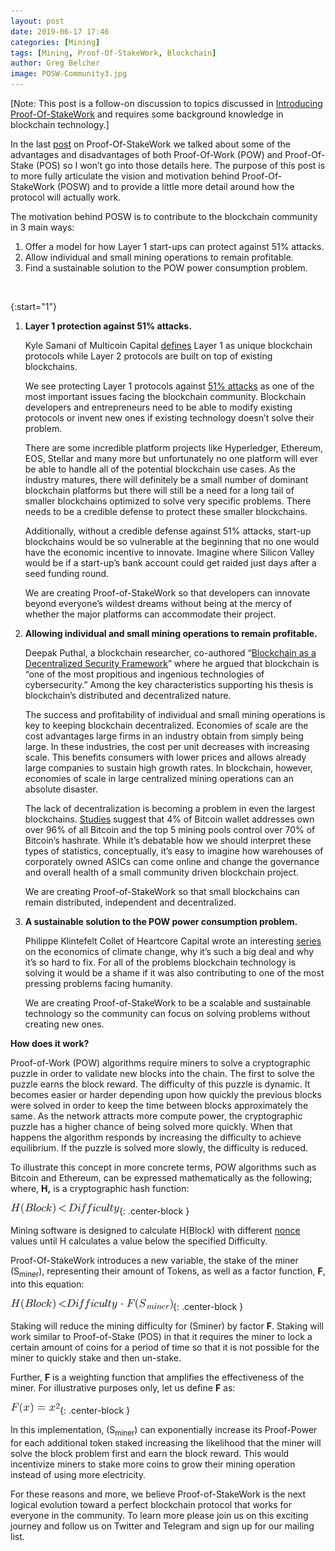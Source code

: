 ```yaml
---
layout: post
date: 2019-06-17 17:46
categories: [Mining]
tags: [Mining, Proof-Of-StakeWork, Blockchain]
author: Greg Belcher
image: POSW-Community3.jpg
---
```

[Note: This post is a follow-on discussion to topics discussed in [Introducing Proof-Of-StakeWork](https://diode.io/mining/introducing-proof-of-stakework-19126/) and requires some background knowledge in blockchain technology.] 

In the last [post](https://diode.io/mining/introducing-proof-of-stakework-19126/) on Proof-Of-StakeWork we talked about some of the advantages and disadvantages of both Proof-Of-Work (POW) and Proof-Of-Stake (POS) so I won’t go into those details here. The purpose of this post is to more fully articulate the vision and motivation behind Proof-Of-StakeWork (POSW) and to provide a little more detail around how the protocol will actually work.

The motivation behind POSW is to contribute to the blockchain community in 3 main ways:



  1. Offer a model for how Layer 1 start-ups can protect against 51% attacks.
  2. Allow individual and small mining operations to remain profitable.
  3. Find a sustainable solution to the POW power consumption problem.

<br/>

{:start="1"}
1. **Layer 1 protection against 51% attacks.**

    Kyle Samani of Multicoin Capital [defines](https://multicoin.capital/2019/03/14/on-value-capture-at-layers-1-and-2/) Layer 1 as unique blockchain protocols while Layer 2 protocols are built on top of existing blockchains.


    We see protecting Layer 1 protocols against [51% attacks](https://www.investopedia.com/terms/1/51-attack.asp) as one of the most important issues facing the blockchain community. Blockchain developers and entrepreneurs need to be able to modify existing protocols or invent new ones if existing technology doesn’t solve their problem.


    There are some incredible platform projects like Hyperledger, Ethereum, EOS, Stellar and many more but unfortunately no one platform will ever be able to handle all of the potential blockchain use cases. As the industry matures, there will definitely be a small number of dominant blockchain platforms but there will still be a need for a long tail of smaller blockchains optimized to solve very specific problems. There needs to be a credible defense to protect these smaller blockchains.


    Additionally, without a credible defense against 51% attacks, start-up blockchains would be so vulnerable at the beginning that no one would have the economic incentive to innovate. Imagine where Silicon Valley would be if a start-up’s bank account could get raided just days after a seed funding round. 


    We are creating Proof-of-StakeWork so that developers can innovate beyond everyone’s wildest dreams without being at the mercy of whether the major platforms can accommodate their project.

2. **Allowing individual and small mining operations to remain profitable.**

    Deepak Puthal, a blockchain researcher, co-authored “[Blockchain as a Decentralized Security Framework](https://www.researchgate.net/publication/323491592_The_Blockchain_as_a_Decentralized_Security_Framework_Future_Directions)” where he argued that blockchain is “one of the most propitious and ingenious technologies of cybersecurity.” Among the key characteristics supporting his thesis is blockchain’s distributed and decentralized nature.


    The success and profitability of individual and small mining operations is key to keeping blockchain decentralized. Economies of scale are the cost advantages large firms in an industry obtain from simply being large. In these industries, the cost per unit decreases with increasing scale. This benefits consumers with lower prices and allows already large companies to sustain high growth rates. In blockchain, however, economies of scale in large centralized mining operations can an absolute disaster.


    The lack of decentralization is becoming a problem in even the largest blockchains. [Studies](https://howmuch.net/articles/bitcoin-wealth-distribution) suggest that 4% of Bitcoin wallet addresses own over 96% of all Bitcoin and the top 5 mining pools control over 70% of Bitcoin’s hashrate. While it’s debatable how we should interpret these types of statistics, conceptually, it’s easy to imagine how warehouses of corporately owned ASICs can come online and change the governance and overall health of a small community driven blockchain project. 


    We are creating Proof-of-StakeWork so that small blockchains can remain distributed, independent and decentralized.

3. **A sustainable solution to the POW power consumption problem.**

    Philippe Klintefelt Collet of Heartcore Capital wrote an interesting [series](https://medium.com/@philippe.klintefelt.collet/climate-change-and-venture-capital-part-1-the-mechanics-of-carbon-emissions-reduction-9facfc6562a8) on the economics of climate change, why it’s such a big deal and why it’s so hard to fix. For all of the problems blockchain technology is solving it would be a shame if it was also contributing to one of the most pressing problems facing humanity.


    We are creating Proof-of-StakeWork to be a scalable and sustainable technology so the community can focus on solving problems without creating new ones.


**How does it work?**

Proof-of-Work (POW) algorithms require miners to solve a cryptographic puzzle in order to validate new blocks into the chain. The first to solve the puzzle earns the block reward. The difficulty of this puzzle is dynamic. It becomes easier or harder depending upon how quickly the previous blocks were solved in order to keep the time between blocks approximately the same. As the network attracts more compute power, the cryptographic puzzle has a higher chance of being solved more quickly. When that happens the algorithm responds by increasing the difficulty to achieve equilibrium. If the puzzle is solved more slowly, the difficulty is reduced.

To illustrate this concept in more concrete terms, POW algorithms such as Bitcoin and Ethereum, can be expressed mathematically as the following; where, **H,** is a cryptographic hash function:



![alt_text](/images/blog/POSW-Community0.png "image_tooltip"){: .center-block }



Mining software is designed to calculate H(Block) with different [nonce](https://en.wikipedia.org/wiki/Cryptographic_nonce) values until H calculates a value below the specified Difficulty.

Proof-Of-StakeWork introduces a new variable, the stake of the miner (S<sub>miner</sub>), representing their amount of Tokens, as well as a factor function, **F**, into this equation:



![alt_text](/images/blog/POSW-Community1.png "image_tooltip"){: .center-block }



Staking will reduce the mining difficulty for (Sminer) by factor **F**. Staking will work similar to Proof-of-Stake (POS) in that it requires the miner to lock a certain amount of coins for a period of time so that it is not possible for the miner to quickly stake and then un-stake.

Further, **F** is a weighting function that amplifies the effectiveness of the miner. For illustrative purposes only, let us define **F** as:



![alt_text](/images/blog/POSW-Community2.png "image_tooltip"){: .center-block }



In this implementation, (S<sub>miner</sub>) can exponentially increase its Proof-Power for each additional token staked increasing the likelihood that the miner will solve the block problem first and earn the block reward. This would incentivize miners to stake more coins to grow their mining operation instead of using more electricity.

For these reasons and more, we believe Proof-of-StakeWork is the next logical evolution toward a perfect blockchain protocol that works for everyone in the community. To learn more please join us on this exciting journey and follow us on Twitter and Telegram and sign up for our mailing list.
